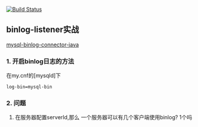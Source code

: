 [![Build Status](https://travis-ci.com/quantumcs/binlog-listener.svg?branch=master)](https://travis-ci.com/quantumcs/binlog-listener)


## binlog-listener实战
[mysql-binlog-connector-java](https://github.com/shyiko/mysql-binlog-connector-java)

### 1. 开启binlog日志的方法
在my.cnf的[mysqld]下

```sbtshell
log-bin=mysql-bin
```


### 2. 问题
1. 在服务器配置serverId,那么 一个服务器可以有几个客户端使用binlog? 1个吗
